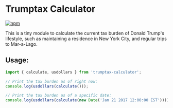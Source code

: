 # Trumptax Calculator

[![npm][npm-image]][npm-url]

This is a tiny module to calculate the current tax burden of Donald Trump's
lifestyle, such as maintaining a residence in New York City, and regular trips
to Mar-a-Lago.

## Usage:

```js
import { calculate, usdollars } from 'trumptax-calculator';

// Print the tax burden as of right now:
console.log(usdollars(calculate()));

// Print the tax burden as of a specific date:
console.log(usdollars(calculate(new Date('Jan 21 2017 12:00:00 EST'))));
```

[npm-image]: https://img.shields.io/npm/v/trumptax-calculator.svg?style=flat-square
[npm-url]: https://npmjs.org/package/trumptax-calculator
